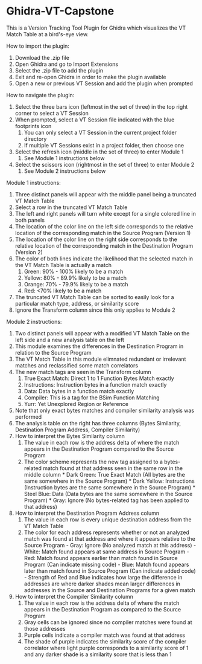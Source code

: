 # Ghidra-VT-Capstone
This is a Version Tracking Tool Plugin for Ghidra which visualizes the VT Match Table at a bird's-eye view.

How to import the plugin:
1) Download the .zip file
2) Open Ghidra and go to Import Extensions
3) Select the .zip file to add the plugin
4) Exit and re-open Ghidra in order to make the plugin available
5) Open a new or previous VT Session and add the plugin when prompted

How to navigate the plugin:
1) Select the three bars icon (leftmost in the set of three) in the top right corner to select a VT Session
2) When prompted, select a VT Session file indicated with the blue footprints icon
     1) You can only select a VT Session in the current project folder directory
     2) If multiple VT Sessions exist in a project folder, then choose one
3) Select the refresh icon (middle in the set of three) to enter Module 1
     1) See Module 1 instructions below
4) Select the scissors icon (rightmost in the set of three) to enter Module 2
     1) See Module 2 instructions below

Module 1 instructions:
1) Three distinct panels will appear with the middle panel being a truncated VT Match Table
2) Select a row in the truncated VT Match Table
3) The left and right panels will turn white except for a single colored line in both panels
4) The location of the color line on the left side corresponds to the relative location of
   the corresponding match in the Source Program (Version 1)
5) The location of the color line on the right side corresponds to the relative location of
   the corresponding match in the Destination Program (Version 2) 
6) The color of both lines indicate the likelihood that the selected match in the VT Match Table is actually a match
     1) Green:  90% - 100% likely to be a match
     2) Yellow: 80% - 89.9% likely to be a match
     3) Orange: 70% - 79.9% likely to be a match
     4) Red:    <70% likely to be a match
7) The truncated VT Match Table can be sorted to easily look for a particular match type, address, or similarity score
8) Ignore the Transform column since this only applies to Module 2

Module 2 instructions:
1) Two distinct panels will appear with a modified VT Match Table on the left side and a new analysis table on the left
2) This module examines the differences in the Destination Program in relation to the Source Program
3) The VT Match Table in this module elimnated redundant or irrelevant matches and reclassified some match correlators
4) The new match tags are seen in the Transform column
     1) True Exact Match: Direct 1 to 1 Function Bytes Match exactly
     2) Instructions: Instruction bytes in a function match exactly
     3) Data: Data bytes in a function match exactly
     4) Compiler: This is a tag for the BSim Function Matching
     5) Yurr: Yet Unexplored Region or Reference
5) Note that only exact bytes matches and compiler similarity analysis was performed
6) The analysis table on the right has three columns (Bytes Similarity, Destination Program Address, Compiler Similarity)
7) How to interpret the Bytes Similarity column
     1) The value in each row is the address delta of where the match appears
         in the Destination Program compared to the Source Program
     2) The color scheme represents the new tag assigned to a bytes-related match
        found at that address seen in the same row in the middle column
             * Dark Green: True Exact Match (All bytes are the same somewhere in the Source Program)
             * Dark Yellow: Instructions (Instruction bytes are the same somewhere in the Source Program)
             * Steel Blue: Data (Data bytes are the same somewhere in the Source Program)
             * Gray: Ignore (No bytes-related tag has been applied to that address)
9) How to interpret the Destination Program Address column
     1) The value in each row is every unique destination address from the VT Match Table
     2) The color for each address represents whether or not an analyzed match was found at
        that address and where it appears relative to the Source Program
             - Gray: Ignore (No analyzed match at this address)
             - White: Match found appears at same address in Source Program
             - Red: Match found appears earlier than match found in Source Program (Can indicate missing code)
             - Blue: Match found appears later than match found in Source Program (Can indicate added code)
             - Strength of Red and Blue indicates how large the difference in addresses are where darker
                shades mean larger differences in addresses in the Source and Destination Programs for a given match
11) How to interpret the Compiler Similarity column
     1)  The value in each row is the address delta of where the match appears in the Destination Program
         as compared to the Source Program
     2) Gray cells can be ignored since no compiler matches were found at those addresses
     3) Purple cells indicate a compiler match was found at that address
     4) The shade of purple indicates the similarity score of the compiler correlator where light purple
        corresponds to a similarity score of 1 and any darker shade is a similarity score that is less than 1
